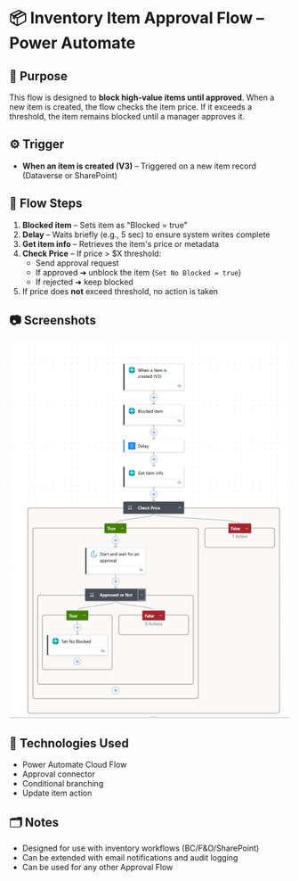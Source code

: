 # 📦 Inventory Item Approval Flow – Power Automate

## 🧠 Purpose
This flow is designed to **block high-value items until approved**. When a new item is created, the flow checks the item price. If it exceeds a threshold, the item remains blocked until a manager approves it.

## ⚙️ Trigger
- **When an item is created (V3)** – Triggered on a new item record (Dataverse or SharePoint)

## 🧩 Flow Steps
1. **Blocked item** – Sets item as "Blocked = true"
2. **Delay** – Waits briefly (e.g., 5 sec) to ensure system writes complete
3. **Get item info** – Retrieves the item's price or metadata
4. **Check Price** – If price > $X threshold:
   - Send approval request
   - If approved ➜ unblock the item (`Set No Blocked = true`)
   - If rejected ➜ keep blocked
5. If price does **not** exceed threshold, no action is taken

## 📷 Screenshots
![Flow Diagram](flow-overview.png)

## 🔗 Technologies Used
- Power Automate Cloud Flow
- Approval connector
- Conditional branching
- Update item action

## 🗂 Notes
- Designed for use with inventory workflows (BC/F&O/SharePoint)
- Can be extended with email notifications and audit logging
- Can be used for any other Approval Flow

